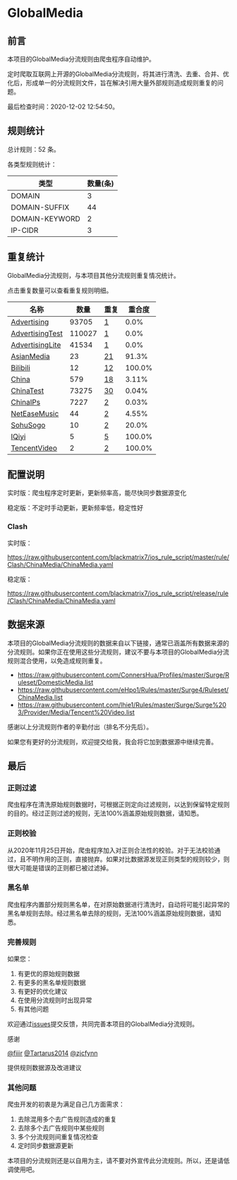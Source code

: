 # GlobalMedia

## 前言

本项目的GlobalMedia分流规则由爬虫程序自动维护。

定时爬取互联网上开源的GlobalMedia分流规则，将其进行清洗、去重、合并、优化后，形成单一的分流规则文件，旨在解决引用大量外部规则造成规则重复的问题。




最后检查时间：2020-12-02 12:54:50。

## 规则统计

总计规则：52 条。

各类型规则统计：

| 类型 | 数量(条) |
| ---- | ---- |
| DOMAIN | 3 |
| DOMAIN-SUFFIX | 44 |
| DOMAIN-KEYWORD | 2 |
| IP-CIDR | 3 |
## 重复统计

GlobalMedia分流规则，与本项目其他分流规则重复情况统计。

点击重复数量可以查看重复规则明细。

| 名称 | 数量 | 重复 | 重合度 |
| ---- | ---- | ---- | ------ |
|  [Advertising](https://github.com/blackmatrix7/ios_rule_script/tree/master/rule/Clash/Advertising)    | 93705   | [1](https://github.com/blackmatrix7/ios_rule_script/tree/master/rule/Clash/ChinaMedia/Repeat.list)   |   0.0% |
|  [AdvertisingTest](https://github.com/blackmatrix7/ios_rule_script/tree/master/rule/Clash/AdvertisingTest)    | 110027   | [1](https://github.com/blackmatrix7/ios_rule_script/tree/master/rule/Clash/ChinaMedia/Repeat.list)   |   0.0% |
|  [AdvertisingLite](https://github.com/blackmatrix7/ios_rule_script/tree/master/rule/Clash/AdvertisingLite)    | 41534   | [1](https://github.com/blackmatrix7/ios_rule_script/tree/master/rule/Clash/ChinaMedia/Repeat.list)   |   0.0% |
|  [AsianMedia](https://github.com/blackmatrix7/ios_rule_script/tree/master/rule/Clash/AsianMedia)    | 23   | [21](https://github.com/blackmatrix7/ios_rule_script/tree/master/rule/Clash/ChinaMedia/Repeat.list)   |   91.3% |
|  [Bilibili](https://github.com/blackmatrix7/ios_rule_script/tree/master/rule/Clash/Bilibili)    | 12   | [12](https://github.com/blackmatrix7/ios_rule_script/tree/master/rule/Clash/ChinaMedia/Repeat.list)   |   100.0% |
|  [China](https://github.com/blackmatrix7/ios_rule_script/tree/master/rule/Clash/China)    | 579   | [18](https://github.com/blackmatrix7/ios_rule_script/tree/master/rule/Clash/ChinaMedia/Repeat.list)   |   3.11% |
|  [ChinaTest](https://github.com/blackmatrix7/ios_rule_script/tree/master/rule/Clash/ChinaTest)    | 73275   | [30](https://github.com/blackmatrix7/ios_rule_script/tree/master/rule/Clash/ChinaMedia/Repeat.list)   |   0.04% |
|  [ChinaIPs](https://github.com/blackmatrix7/ios_rule_script/tree/master/rule/Clash/ChinaIPs)    | 7227   | [2](https://github.com/blackmatrix7/ios_rule_script/tree/master/rule/Clash/ChinaMedia/Repeat.list)   |   0.03% |
|  [NetEaseMusic](https://github.com/blackmatrix7/ios_rule_script/tree/master/rule/Clash/NetEaseMusic)    | 44   | [2](https://github.com/blackmatrix7/ios_rule_script/tree/master/rule/Clash/ChinaMedia/Repeat.list)   |   4.55% |
|  [SohuSogo](https://github.com/blackmatrix7/ios_rule_script/tree/master/rule/Clash/SohuSogo)    | 10   | [2](https://github.com/blackmatrix7/ios_rule_script/tree/master/rule/Clash/ChinaMedia/Repeat.list)   |   20.0% |
|  [IQiyi](https://github.com/blackmatrix7/ios_rule_script/tree/master/rule/Clash/IQiyi)    | 5   | [5](https://github.com/blackmatrix7/ios_rule_script/tree/master/rule/Clash/ChinaMedia/Repeat.list)   |   100.0% |
|  [TencentVideo](https://github.com/blackmatrix7/ios_rule_script/tree/master/rule/Clash/TencentVideo)    | 2   | [2](https://github.com/blackmatrix7/ios_rule_script/tree/master/rule/Clash/ChinaMedia/Repeat.list)   |   100.0% |
## 配置说明

实时版：爬虫程序定时更新，更新频率高，能尽快同步数据源变化

稳定版：不定时手动更新，更新频率低，稳定性好

### Clash 
实时版：

https://raw.githubusercontent.com/blackmatrix7/ios_rule_script/master/rule/Clash/ChinaMedia/ChinaMedia.yaml

稳定版：

https://raw.githubusercontent.com/blackmatrix7/ios_rule_script/release/rule/Clash/ChinaMedia/ChinaMedia.yaml

## 数据来源

本项目的GlobalMedia分流规则的数据来自以下链接，通常已涵盖所有数据来源的分流规则。如果你正在使用这些分流规则，建议不要与本项目的GlobalMedia分流规则混合使用，以免造成规则重复。

- https://raw.githubusercontent.com/ConnersHua/Profiles/master/Surge/Ruleset/DomesticMedia.list
- https://raw.githubusercontent.com/eHpo1/Rules/master/Surge4/Ruleset/ChinaMedia.list
- https://raw.githubusercontent.com/lhie1/Rules/master/Surge/Surge%203/Provider/Media/Tencent%20Video.list


感谢以上分流规则作者的辛勤付出（排名不分先后）。

如果您有更好的分流规则，欢迎提交给我，我会将它加到数据源中继续完善。

## 最后

### 正则过滤

爬虫程序在清洗原始规则数据时，可根据正则定向过滤规则，以达到保留特定规则的目的。经过正则过滤的规则，无法100%涵盖原始规则数据，请知悉。

### 正则校验

从2020年11月25日开始，爬虫程序加入对正则合法性的校验。对于无法校验通过，且不明作用的正则，直接抛弃。如果对比数据源发现正则类型的规则较少，则很大可能是错误的正则都已被过滤掉。

### 黑名单

爬虫程序内置部分规则黑名单，在对原始数据进行清洗时，自动将可能引起异常的黑名单规则去除。经过黑名单去除的规则，无法100%涵盖原始规则数据，请知悉。

### 完善规则

如果您：

1. 有更优的原始规则数据
2. 有更多的黑名单规则数据
3. 有更好的优化建议
4. 在使用分流规则时出现异常
5. 有其他问题

欢迎通过[issues](https://github.com/blackmatrix7/ios_rule_script/issues/new)提交反馈，共同完善本项目的GlobalMedia分流规则。

感谢

[@fiiir](https://github.com/fiiir) [@Tartarus2014](https://github.com/Tartarus2014) [@zjcfynn](https://github.com/zjcfynn) 

提供规则数据源及改进建议

### 其他问题

爬虫开发的初衷是为满足自己几方面需求：

1. 去除混用多个去广告规则造成的重复
2. 去除多个去广告规则中某些规则
3. 多个分流规则间重复情况检查
4. 定时同步数据源更新

本项目的分流规则还是以自用为主，请不要对外宣传此分流规则。所以，还是请低调使用吧。